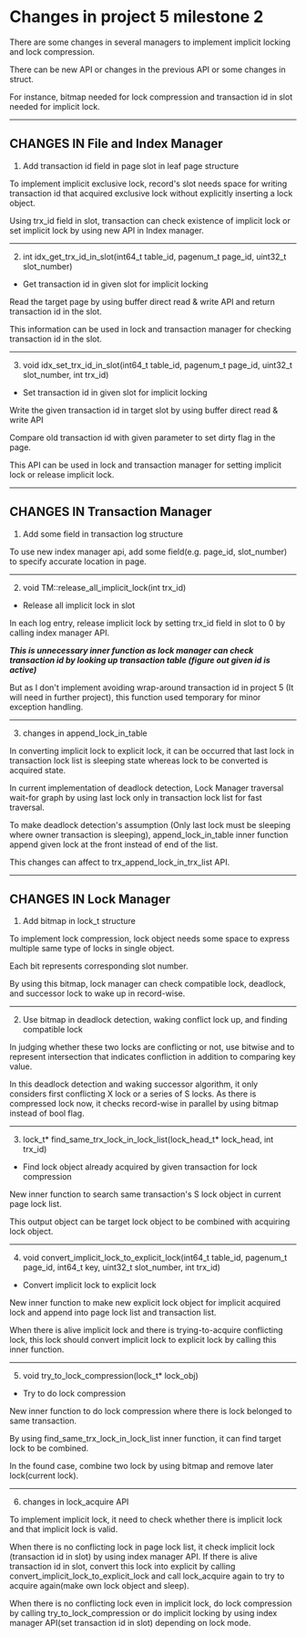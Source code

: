 #  Changes in project 5 milestone 2

There are some changes in several managers to implement implicit locking and lock compression.

There can be new API or changes in the previous API or some changes in struct.

For instance, bitmap needed for lock compression and transaction id in slot needed for implicit lock.

------

##  CHANGES IN File and Index Manager
1. Add transaction id field in page slot in leaf page structure 

To implement implicit exclusive lock, record's slot needs space for writing transaction id that acquired exclusive lock without explicitly inserting a lock object.

Using trx_id field in slot, transaction can check existence of implicit lock or set implicit lock by using new API in Index manager.

---
2. int idx_get_trx_id_in_slot(int64_t table_id, pagenum_t page_id, uint32_t slot_number)

- Get transaction id in given slot for implicit locking

Read the target page by using buffer direct read & write API and return transaction id in the slot.

This information can be used in lock and transaction manager for checking transaction id in the slot.

---
3. void idx_set_trx_id_in_slot(int64_t table_id, pagenum_t page_id, uint32_t slot_number, int trx_id)

- Set transaction id in given slot for implicit locking

Write the given transaction id in target slot by using buffer direct read & write API

Compare old transaction id with given parameter to set dirty flag in the page.

This API can be used in lock and transaction manager for setting implicit lock or release implicit lock.

------

## CHANGES IN Transaction Manager
1. Add some field in transaction log structure

To use new index manager api, add some field(e.g. page_id, slot_number) to specify accurate location in page.

---
2. void TM::release_all_implicit_lock(int trx_id)

- Release all implicit lock in slot

In each log entry, release implicit lock by setting trx_id field in slot to 0 by calling index manager API.

***This is unnecessary inner function as lock manager can check transaction id by looking up transaction table (figure out given id is active)***

But as I don't implement avoiding wrap-around transaction id in project 5 (It will need in further project), this function used temporary for minor exception handling.

---
3. changes in append_lock_in_table

In converting implicit lock to explicit lock, it can be occurred that last lock in transaction lock list is sleeping state whereas lock to be converted is acquired state.

In current implementation of deadlock detection, Lock Manager traversal wait-for graph by using last lock only in transaction lock list for fast traversal.

To make deadlock detection's assumption (Only last lock must be sleeping where owner transaction is sleeping), append_lock_in_table inner function append given lock at the front instead of end of the list.

This changes can affect to trx_append_lock_in_trx_list API.

------

## CHANGES IN Lock Manager
1. Add bitmap in lock_t structure

To implement lock compression, lock object needs some space to express multiple same type of locks in single object.

Each bit represents corresponding slot number.

By using this bitmap, lock manager can check compatible lock, deadlock, and successor lock to wake up in record-wise.

---
2. Use bitmap in deadlock detection, waking conflict lock up, and finding compatible lock

In judging whether these two locks are conflicting or not, use bitwise and to represent intersection that indicates confliction in addition to comparing key value.

In this deadlock detection and waking successor algorithm, it only considers first conflicting X lock or a series of S locks. As there is compressed lock now, it checks record-wise in parallel by using bitmap instead of bool flag.


---
3. lock_t* find_same_trx_lock_in_lock_list(lock_head_t* lock_head, int trx_id)

- Find lock object already acquired by given transaction for lock compression

New inner function to search same transaction's S lock object in current page lock list.

This output object can be target lock object to be combined with acquiring lock object.

---
4. void convert_implicit_lock_to_explicit_lock(int64_t table_id, pagenum_t page_id, int64_t key, uint32_t slot_number, int trx_id)

- Convert implicit lock to explicit lock

New inner function to make new explicit lock object for implicit acquired lock and append into page lock list and transaction list.

When there is alive implicit lock and there is trying-to-acquire conflicting lock, this lock should convert implicit lock to explicit lock by calling this inner function.

---
5. void try_to_lock_compression(lock_t* lock_obj)

- Try to do lock compression

New inner function to do lock compression where there is lock belonged to same transaction.

By using find_same_trx_lock_in_lock_list inner function, it can find target lock to be combined.

In the found case, combine two lock by using bitmap and remove later lock(current lock).

---
6. changes in lock_acquire API

To implement implicit lock, it need to check whether there is implicit lock and that implicit lock is valid.

When there is no conflicting lock in page lock list, it check implicit lock (transaction id in slot) by using index manager API. If there is alive transaction id in slot, convert this lock into explicit by calling convert_implicit_lock_to_explicit_lock and call lock_acquire again to try to acquire again(make own lock object and sleep).

When there is no conflicting lock even in implicit lock, do lock compression by calling try_to_lock_compression or do implicit locking by using index manager API(set transaction id in slot) depending on lock mode.